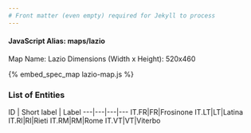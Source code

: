 ```yaml
---
# Front matter (even empty) required for Jekyll to process
---
```


#### JavaScript Alias: maps/lazio

Map Name: Lazio
Dimensions (Width x Height): 520x460



{% embed_spec_map lazio-map.js %}

### List of Entities

ID | Short label | Label
---|---|---|---
IT.FR|FR|Frosinone
IT.LT|LT|Latina
IT.RI|RI|Rieti
IT.RM|RM|Rome
IT.VT|VT|Viterbo

